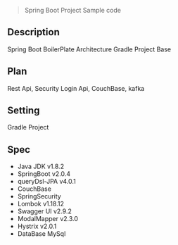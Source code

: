 > Spring Boot Project Sample code

## Description
Spring Boot BoilerPlate Architecture
Gradle Project Base

## Plan
Rest Api, Security Login Api, CouchBase, kafka

## Setting
Gradle Project

## Spec
- Java JDK v1.8.2
- SpringBoot v2.0.4
- queryDsl-JPA v4.0.1
- CouchBase
- SpringSecurity
- Lombok v1.18.12
- Swagger UI v2.9.2
- ModalMapper v2.3.0
- Hystrix v2.0.1
- DataBase MySql
